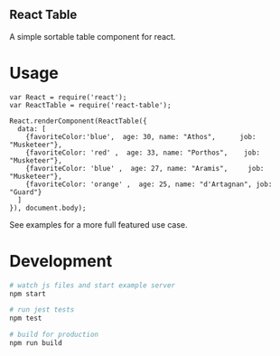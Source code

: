 React Table
---

A simple sortable table component for react.

# Usage

```javasript
var React = require('react');
var ReactTable = require('react-table');

React.renderComponent(ReactTable({
  data: [
    {favoriteColor:'blue',  age: 30, name: "Athos",      job: "Musketeer"},
    {favoriteColor: 'red' ,  age: 33, name: "Porthos",    job: "Musketeer"},
    {favoriteColor: 'blue' ,  age: 27, name: "Aramis",     job: "Musketeer"},
    {favoriteColor: 'orange' ,  age: 25, name: "d'Artagnan", job: "Guard"}
  ]
}), document.body);
```

See examples for a more full featured use case.

# Development

```bash
# watch js files and start example server
npm start

# run jest tests
npm test

# build for production
npm run build
```
